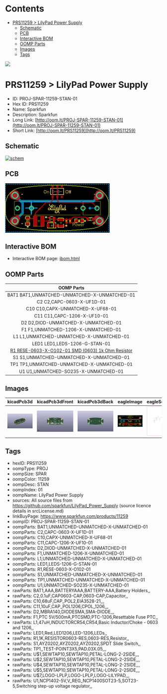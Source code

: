 



Contents
========

* [PRS11259 > LilyPad Power Supply](#prs11259--lilypad-power-supply)
	* [Schematic](#schematic)
	* [PCB](#pcb)
	* [Interactive BOM](#interactive-bom)
	* [OOMP Parts](#oomp-parts)
	* [Images](#images)
	* [Tags](#tags)
  
![][im]
# PRS11259 > LilyPad Power Supply

- ID: PROJ-SPAR-11259-STAN-01
- Hex ID: PRS11259
- Name: Sparkfun
- Description: Sparkfun
- Long Link: [http://oom.lt/PROJ-SPAR-11259-STAN-01](http://oom.lt/PROJ-SPAR-11259-STAN-01)
- Short Link: [http://oom.lt/PRS11259](http://oom.lt/PRS11259)

## Schematic
  
[![schem](eagleSchemImage.png)](eagleSchemImage.png)
## PCB
  
[![pcb](eagleImage.png)](eagleImage.png)
## Interactive BOM

- Interactive BOM page: [ibom.html](https://htmlpreview.github.io/?https://github.com/oomlout/oomlout_OOMP_projects/blob/main/PROJ-SPAR-11259-STAN-01/kicad/bom/ibom.html)

## OOMP Parts
  

|OOMP Parts|
| :---: |
|BAT1 BAT1,UNMATCHED-UNMATCHED-X-UNMATCHED-01|
|C2 C2,CAPC-0603-X-UF1D-01|
|C10 C10,CAPX-UNMATCHED-X-UF68-01|
|C11 C11,CAPC-1206-X-UF10-01|
|D2 D2,DIOD-UNMATCHED-X-UNMATCHED-01|
|F1 F1,UNMATCHED-1206-X-UNMATCHED-01|
|L1 L1,UNMATCHED-UNMATCHED-X-UNMATCHED-01|
|LED1 LED1,LEDS-1206-G-STAN-01|
|[R1 RESE-0603-X-O102-01 SMD (0603) 1k Ohm Resistor](https://github.com/oomlout/oomlout_OOMP_parts/tree/main/RESE-0603-X-O102-01/)|
|S1 S1,UNMATCHED-UNMATCHED-X-UNMATCHED-01|
|TP1 TP1,UNMATCHED-UNMATCHED-X-UNMATCHED-01|
|U1 U1,UNMATCHED-SO235-X-UNMATCHED-01|

## Images
  
  

|kicadPcb3d|kicadPcb3dFront|kicadPcb3dBack|eagleImage|eagleSchemImage|
| :---: | :---: | :---: | :---: | :---: |
|[![kicadPcb3d](kicadPcb3d_140.png)](kicadPcb3d.png)|[![kicadPcb3dFront](kicadPcb3dFront_140.png)](kicadPcb3dFront.png)|[![kicadPcb3dBack](kicadPcb3dBack_140.png)](kicadPcb3dBack.png)|[![eagleImage](eagleImage_140.png)](eagleImage.png)|[![eagleSchemImage](eagleSchemImage_140.png)](eagleSchemImage.png)|

## Tags

- hexID: PRS11259
- oompType: PROJ
- oompSize: SPAR
- oompColor: 11259
- oompDesc: STAN
- oompIndex: 01
- oompName: LilyPad Power Supply
- sources: All source files from https://github.com/sparkfun/LilyPad_Power_Supply (source licence details in srcLicense.md)
- linkBuyPage: https://www.sparkfun.com/products/11259
- oompID: PROJ-SPAR-11259-STAN-01
- oompParts: BAT1,UNMATCHED-UNMATCHED-X-UNMATCHED-01
- oompParts: C2,CAPC-0603-X-UF1D-01
- oompParts: C10,CAPX-UNMATCHED-X-UF68-01
- oompParts: C11,CAPC-1206-X-UF10-01
- oompParts: D2,DIOD-UNMATCHED-X-UNMATCHED-01
- oompParts: F1,UNMATCHED-1206-X-UNMATCHED-01
- oompParts: L1,UNMATCHED-UNMATCHED-X-UNMATCHED-01
- oompParts: LED1,LEDS-1206-G-STAN-01
- oompParts: R1,RESE-0603-X-O102-01
- oompParts: S1,UNMATCHED-UNMATCHED-X-UNMATCHED-01
- oompParts: TP1,UNMATCHED-UNMATCHED-X-UNMATCHED-01
- oompParts: U1,UNMATCHED-SO235-X-UNMATCHED-01
- rawParts: BAT1,AAA,BATTERYAAA,BATTERY-AAA,Battery Holders,,
- rawParts: C2,0.1uF,CAP0603-CAP,0603-CAP,Capacitor,,
- rawParts: C10,68uF,CAP_POL2,EIA3528-21,,,
- rawParts: C11,10uF,CAP_POL1206,CPOL_1206,,,
- rawParts: D2,MBRA140,DIODESMA,SMA-DIODE,,,
- rawParts: F1,PTC 5V/500mA,PTCSMD,PTC-1206,Resettable Fuse PTC,,
- rawParts: L1,47uH,INDUCTORCR54,CR54,Basic Inductor/Choke - 0603 and 1206,,
- rawParts: LED1,Red,LED1206,LED-1206,LEDs,,
- rawParts: R1,1K,RESISTOR0603-RES,0603-RES,Resistor,,
- rawParts: S1,AYZ0202,AYZ0202,AYZ0202,SPDT Slide Switch,,
- rawParts: TP1,,TEST-POINT3X5,PAD.03X.05,,,
- rawParts: U$1,SEWTAP10,SEWTAP10,PETAL-LONG-2-2SIDE,,,
- rawParts: U$2,SEWTAP10,SEWTAP10,PETAL-LONG-2-2SIDE,,,
- rawParts: U$4,SEWTAP10,SEWTAP10,PETAL-LONG-2-2SIDE,,,
- rawParts: U$5,SEWTAP10,SEWTAP10,PETAL-LONG-2-2SIDE,,,
- rawParts: U$7,LOGO-LPLP,LOGO-LPLP,LOGO-LILYPAD,,,
- rawParts: U1,NCP1402-5V,V_REG_NCP1400SOT23-5,SOT23-5,Switching step-up voltage regulator,,



[im]: kicadPcb3d_450.png
